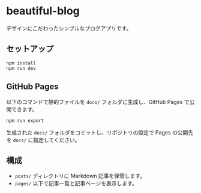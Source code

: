 # beautiful-blog

デザインにこだわったシンプルなブログアプリです。

## セットアップ

```
npm install
npm run dev
```

## GitHub Pages

以下のコマンドで静的ファイルを `docs/` フォルダに生成し、GitHub Pages で公開できます。

```
npm run export
```

生成された `docs/` フォルダをコミットし、リポジトリの設定で Pages の公開先を `docs/` に指定してください。

## 構成
- `posts/` ディレクトリに Markdown 記事を保管します。
- `pages/` 以下で記事一覧と記事ページを表示します。
